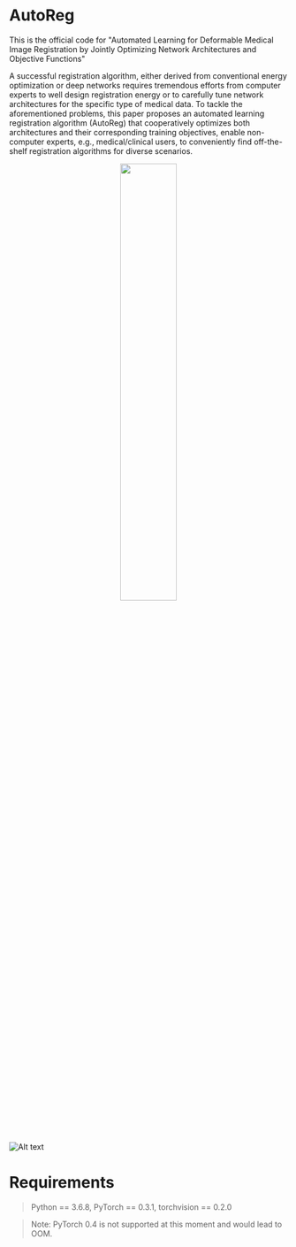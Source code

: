 # AutoReg

This is the official code for "Automated Learning for Deformable Medical Image Registration by Jointly Optimizing Network Architectures and Objective Functions" 


A successful registration algorithm, either derived from conventional energy optimization or deep networks requires tremendous efforts from computer experts
to well design registration energy or to carefully tune network architectures for the specific type of medical data. To tackle the
aforementioned problems, this paper proposes an automated learning registration algorithm (AutoReg) that cooperatively optimizes both architectures and their corresponding training objectives, enable non-computer experts, e.g., medical/clinical users, to conveniently find off-the-shelf registration algorithms for diverse scenarios. 

<div align=center>
<img src=png/pipline-1 width=45% />
</div>


![Alt text](png/pipeline-2)



# Requirements

> Python == 3.6.8, PyTorch == 0.3.1, torchvision == 0.2.0  <br>

> Note: PyTorch 0.4 is not supported at this moment and would lead to OOM.  <br>




